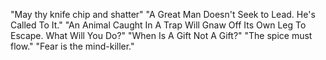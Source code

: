 "May thy knife chip and shatter"
"A Great Man Doesn't Seek to Lead. He's Called To It."
"An Animal Caught In A Trap Will Gnaw Off Its Own Leg To Escape. What Will You Do?"
"When Is A Gift Not A Gift?"
"The spice must flow."
"Fear is the mind-killer."
